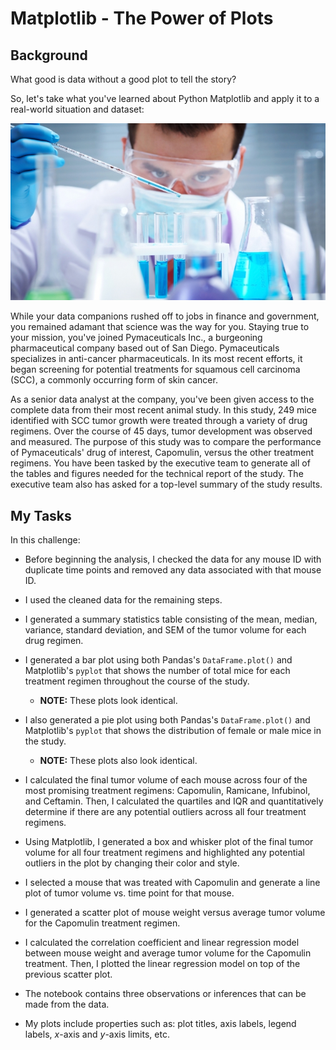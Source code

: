 # Matplotlib - The Power of Plots

## Background

What good is data without a good plot to tell the story?

So, let's take what you've learned about Python Matplotlib and apply it to a real-world situation and dataset:

![Laboratory](Images/Laboratory.jpg)

While your data companions rushed off to jobs in finance and government, you remained adamant that science was the way for you. Staying true to your mission, you've joined Pymaceuticals Inc., a burgeoning pharmaceutical company based out of San Diego. Pymaceuticals specializes in anti-cancer pharmaceuticals. In its most recent efforts, it began screening for potential treatments for squamous cell carcinoma (SCC), a commonly occurring form of skin cancer.

As a senior data analyst at the company, you've been given access to the complete data from their most recent animal study. In this study, 249 mice identified with SCC tumor growth were treated through a variety of drug regimens. Over the course of 45 days, tumor development was observed and measured. The purpose of this study was to compare the performance of Pymaceuticals' drug of interest, Capomulin, versus the other treatment regimens. You have been tasked by the executive team to generate all of the tables and figures needed for the technical report of the study. The executive team also has asked for a top-level summary of the study results.

## My Tasks

In this challenge:

* Before beginning the analysis, I checked the data for any mouse ID with duplicate time points and removed any data associated with that mouse ID.

* I used the cleaned data for the remaining steps.

* I generated a summary statistics table consisting of the mean, median, variance, standard deviation, and SEM of the tumor volume for each drug regimen.

* I generated a bar plot using both Pandas's `DataFrame.plot()` and Matplotlib's `pyplot` that shows  the number of total mice for each treatment regimen throughout the course of the study.

  * **NOTE:** These plots look identical.

* I also generated a pie plot using both Pandas's `DataFrame.plot()` and Matplotlib's `pyplot` that shows the distribution of female or male mice in the study.

  * **NOTE:** These plots also look identical.

* I calculated the final tumor volume of each mouse across four of the most promising treatment regimens: Capomulin, Ramicane, Infubinol, and Ceftamin. Then, I calculated the quartiles and IQR and quantitatively determine if there are any potential outliers across all four treatment regimens.

* Using Matplotlib, I generated a box and whisker plot of the final tumor volume for all four treatment regimens and highlighted any potential outliers in the plot by changing their color and style.

  
* I selected a mouse that was treated with Capomulin and generate a line plot of tumor volume vs. time point for that mouse.

* I generated a scatter plot of mouse weight versus average tumor volume for the Capomulin treatment regimen.

* I calculated the correlation coefficient and linear regression model between mouse weight and average tumor volume for the Capomulin treatment. Then, I plotted the linear regression model on top of the previous scatter plot.

* The notebook contains three observations or inferences that can be made from the data.

* My plots include properties such as: plot titles, axis labels, legend labels, _x_-axis and _y_-axis limits, etc.
